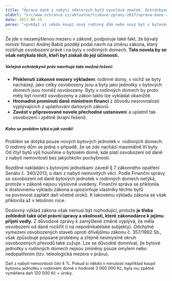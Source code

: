 ```yaml
---
title: "Úprava daně z nabytí některých bytů vyvolává zmatek. Ochránkyně Anna Šabatová se proto obrací s návrhem řešení na ministra financí a Generální finanční ředitelství"
oldUrl: "src/www.ochrance.cz/aktualne/tiskove-zpravy-2017/uprava-dane-z-nabyti-nekterych-bytu-vyvolava-zmatek-ochrankyne-anna-sabatova-se-proto-o"
date: 2017-06-15
perex: "<p>Když si někdo koupí nový rodinný dům nebo nový byt v bytovém domě, je osvobozen od daně z nabytí nemovitosti. Pokud si však od 1. ledna 2014 koupil nový byt v rodinném domě, finanční úřad osvobození neuzná, protože v zákoně nejsou oproti dřívější době výslovně osvobozeny „bytové jednotky v rodinných domech“. V letošním roce se totiž Finanční správa přiklonila k doslovnému výkladu zákona a daň včetně úroků požaduje i zpětně – tedy od 1. ledna 2014. Podle veřejné ochránkyně práv se může jednat o nedůvodné znevýhodnění určité skupiny vlastníků a o nezamýšlenou mezeru v zákoně. Ochránkyně navrhuje ministru financí několik možností, jak absurdní situaci vyřešit. Reaguje tím na podněty a dotazy občanů.</p>"
---
```


<!-- imported from the old website -->

<p>Že jde o nezamýšlenou mezeru v zákoně, podporuje také fakt, že bývalý ministr financí Andrej Babiš později podal návrh na změnu zákona, který rozšiřuje osvobození právě i na byty v rodinných domech. <b>Tato novela by se však netýkala těch, kteří byt získali do její účinnosti. </b></p> <h5><span style="font-size: 12.8px;">Veřejná ochránkyně práv navrhuje tato možná řešení:</span></h5> <p></p><ul><li><b>Překlenutí zákonné mezery výkladem</b>: rodinné domy, v nichž se byty nacházejí, jako celky osvobozeny jsou a byty jako jednotky v bytových domech jsou rovněž osvobozeny. Byty v rodinných domech by proto měly být rovněž osvobozeny a zákon takto lze vykládat okamžitě.</li><li><b>Hromadné prominutí daně ministrem financí</b> z důvodu nesrovnalostí vyplývajících z uplatňování daňových zákonů.</li><li><b>Zavést v připravované novele přechodné ustanoven</b>í a uplatnit tak osvobození i zpětně (krajní řešení).</li></ul><p></p>   <h5><span style="font-size: 12.8px;">Koho se problém týká a jak vznikl:</span></h5> <p>Problém se dotýká pouze nových bytových jednotek v  rodinných domech. O rodinný dům se jedná v případě, že se zde nachází maximálně tři byty. Od čtyř bytů výš hovoříme o bytovém domě, kde platí osvobození od daně z nabytí nemovitosti bez jakýchkoliv pochybností. </p> <p>Rozdílné nakládání s bytovými jednotkami zavedl § 7 zákonného opatření Senátu č. 340/2013, o dani z nabytí nemovitých věcí. Podle Finanční správy se osvobození od daně bytových jednotek v rodinných domech netýká, protože v zákoně nejsou výslovně uvedeny. Finanční správa se přiklonila k doslovnému výkladu zákona a upozorňuje vlastníky těchto bytů na povinnost zaplatit daň včetně úroků. K takovému výkladu zákona se však přiklonila až v letošním roce.</p> <p>Doslovný výklad zákona však nemusí být rozhodující, protože <b>je třeba zohlednit také účel právní úpravy a okolnosti, které zákonodárce k jejímu přijetí vedly.</b> Z důvodové zprávy k zamýšlené změně vyplývá, že měla osvobození od daně rozšířit (i na nepodnikatelské subjekty). Odchylné vymezení osvobozených staveb oproti dřívějšímu zákonu č. 357/1992 Sb., však způsobuje popsané problémy a zřejmě neúmyslně okruh osvobozených převodů také zužuje. Lze se důvodně domnívat, že bytové jednotky v rodinných domech nejsou zmíněny pouze omylem nebo nedopatřením (tzv. teleologická mezera v právu). </p> <p><span style="font-size: 12.8px;">Daň z nabytí nemovitosti činí 4 %. Pokud si někdo v minulosti například koupil bytovou jednotku v rodinném domě v hodnotě 3 000 000 Kč, byla mu zpětně vyměřena daň 120 000 Kč + úroky.</span></p>
